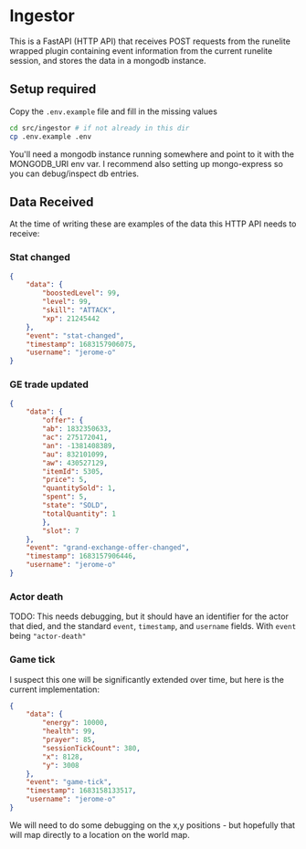 # Ingestor

This is a FastAPI (HTTP API) that receives POST requests from the runelite wrapped plugin containing event information from the current runelite session, and stores the data in a mongodb instance.

## Setup required

Copy the `.env.example` file and fill in the missing values

```sh
cd src/ingestor # if not already in this dir
cp .env.example .env
```

You'll need a mongodb instance running somewhere and point to it with the MONGODB_URI env var. I recommend also setting up mongo-express so you can debug/inspect db entries.

## Data Received

At the time of writing these are examples of the data this HTTP API needs to receive:

### Stat changed


```json
{
    "data": {
        "boostedLevel": 99,
        "level": 99,
        "skill": "ATTACK",
        "xp": 21245442
    },
    "event": "stat-changed",
    "timestamp": 1683157906075,
    "username": "jerome-o"
}
```

### GE trade updated

```json
{
    "data": {
        "offer": {
        "ab": 1832350633,
        "ac": 275172041,
        "an": -1381408389,
        "au": 832101099,
        "aw": 430527129,
        "itemId": 5305,
        "price": 5,
        "quantitySold": 1,
        "spent": 5,
        "state": "SOLD",
        "totalQuantity": 1
        },
        "slot": 7
    },
    "event": "grand-exchange-offer-changed",
    "timestamp": 1683157906446,
    "username": "jerome-o"
}
```

### Actor death

TODO: This needs debugging, but it should have an identifier for the actor that died, and the standard `event`, `timestamp`, and `username` fields. With `event` being `"actor-death"`

### Game tick

I suspect this one will be significantly extended over time, but here is the current implementation:

```json
{
    "data": {
        "energy": 10000,
        "health": 99,
        "prayer": 85,
        "sessionTickCount": 380,
        "x": 8128,
        "y": 3008
    },
    "event": "game-tick",
    "timestamp": 1683158133517,
    "username": "jerome-o"
}
```

We will need to do some debugging on the x,y positions - but hopefully that will map directly to a location on the world map.
